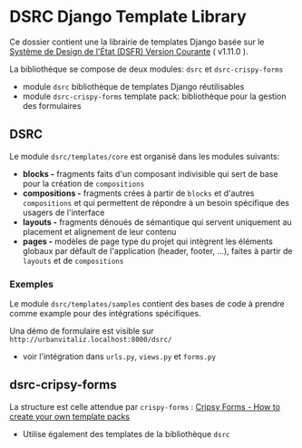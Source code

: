 # DSRC Django Template Library

Ce dossier contient une la librairie de templates Django basée sur le [Système de Design de l'État (DSFR) Version Courante](https://www.systeme-de-design.gouv.fr/a-propos/versions/version-courante/) ( v1.11.0 ).

La bibliothèque se compose de deux modules: `dsrc` et `dsrc-crispy-forms`

- module `dsrc` bibliothèque de templates Django réutilisables
- module `dsrc-crispy-forms` template pack:  bibliothèque pour la gestion des formulaires

## DSRC

Le module `dsrc/templates/core` est organisé dans les modules suivants:

- **blocks -** fragments faits d'un composant indivisible qui sert de base pour la création de `compositions`
- **compositions -** fragments crées à partir de `blocks` et d'autres `compositions` et qui permettent de répondre à un besoin spécifique des usagers de l'interface
- **layouts -** fragments dénoués de sémantique qui servent uniquement au placement et alignement de leur contenu
- **pages -** modèles de page type du projet qui intègrent les éléments globaux par défault de l'application (header, footer, ...), faites à partir de `layouts` et de `compositions`

### Exemples

Le module `dsrc/templates/samples` contient des bases de code à prendre comme example pour des intégrations spécifiques.

Una démo de formulaire est visible sur `http://urbanvitaliz.localhost:8000/dsrc/`

- voir l'intégration dans `urls.py`, `views.py` et `forms.py`

## dsrc-cripsy-forms

La structure est celle attendue par `crispy-forms` : [Cripsy Forms - How to create your own template packs](https://django-crispy-forms.readthedocs.io/en/latest/template_packs.html#)

- Utilise également des templates de la bibliothèque `dsrc`